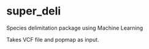 # super_deli
Species delimitation package using Machine Learning

Takes VCF file and popmap as input.  
